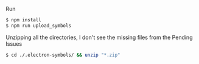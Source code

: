 Run

```sh
$ npm install
$ npm run upload_symbols
```

Unzipping all the directories, I don't see the missing files from the Pending Issues

```sh
$ cd ./.electron-symbols/ && unzip "*.zip"
```